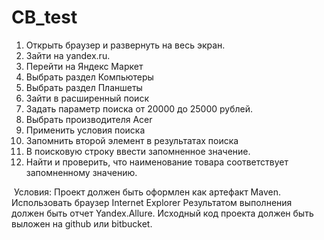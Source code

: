 # CB_test

1. Открыть браузер и развернуть на весь экран.
2. Зайти на yandex.ru.
3. Перейти на Яндекс Маркет
4. Выбрать раздел  Компьютеры
5.  Выбрать раздел Планшеты
6. Зайти в расширенный поиск
7. Задать параметр поиска от 20000 до 25000 рублей.
8. Выбрать производителя Acer 
9. Применить условия поиска
10. Запомнить второй элемент в результатах поиска
11. В поисковую строку ввести запомненное значение.
12. Найти и проверить, что наименование товара соответствует запомненному значению.

 Условия:
Проект должен быть оформлен как артефакт Maven.
Использовать браузер Internet Explorer
Результатом выполнения должен быть отчет Yandex.Allure.
Исходный код проекта должен быть выложен на github или bitbucket.
